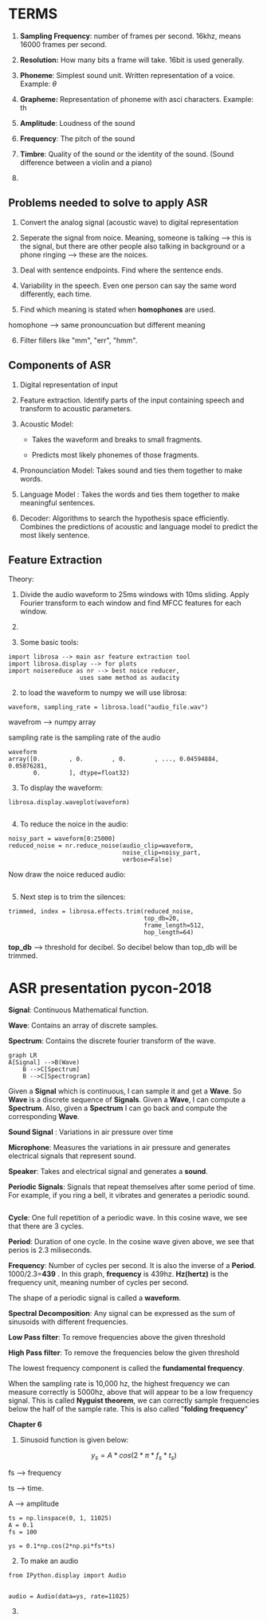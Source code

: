# TERMS

1. **Sampling Frequency**: number of frames per second. 16khz, means 16000 frames per second.

2. **Resolution:** How many bits a frame will take. 16bit is used generally.

3. **Phoneme**: Simplest sound unit. Written representation of  a voice. Example: $\theta$ 

4. **Grapheme:** Representation of phoneme with asci characters. Example: th

5. **Amplitude**: Loudness of the sound

6. **Frequency**: The pitch of the sound

7. **Timbre**: Quality of the sound or the identity of the sound. (Sound difference between a violin and a piano)

8. 

## Problems needed to solve to apply ASR

1. Convert the analog signal (acoustic wave) to digital representation

2. Seperate the signal from noice. Meaning, someone is talking --> this is the signal, but there are other people also talking in background or a phone ringing --> these are the noices.

3. Deal with sentence endpoints. Find where the sentence ends.

4. Variability in the speech. Even one person can say the same word differently, each time.

5. Find which meaning is stated when **homophones** are used.

homophone --> same pronouncuation but different meaning

6. Filter fillers like "mm", "err", "hmm".

## Components of ASR

1. Digital representation of input

2. Feature extraction. Identify parts of the input containing speech and transform to acoustic parameters.

3. Acoustic Model: 
   
   - Takes the waveform and breaks to small fragments.
   
   - Predicts most likely phonemes of those fragments.

4. Pronounciation Model: Takes sound and ties them together to make words. 

5. Language Model : Takes the  words and ties them together to make meaningful sentences. 

6. Decoder:  Algorithms to search the hypothesis space efficiently. Combines the predictions of acoustic and language model to predict the most likely sentence.

## Feature Extraction

Theory:

1. Divide the audio waveform to 25ms windows with 10ms sliding. Apply Fourier transform to each window and find MFCC features for each window.

2. 

1. Some basic tools:

```
import librosa --> main asr feature extraction tool
import librosa.display --> for plots
import noisereduce as nr --> best noice reducer, 
                    uses same method as audacity
```

2. to load the waveform to numpy we will use librosa:

```
waveform, sampling_rate = librosa.load("audio_file.wav")
```

wavefrom --> numpy array

sampling rate is the sampling rate of the audio

```
waveform
array([0.        , 0.        , 0.        , ..., 0.04594884, 0.05876281,
       0.        ], dtype=float32)
```

3. To display the waveform:

```
librosa.display.waveplot(waveform)
```

<img title="" src="figures/waveform.png" alt="">

4. To reduce the noice in the audio:

```
noisy_part = waveform[0:25000]  
reduced_noise = nr.reduce_noise(audio_clip=waveform, 
                                noise_clip=noisy_part, 
                                verbose=False)
```

Now draw the noice reduced audio:

<img title="" src="figures/noice_reduced.png" alt="">

5. Next step is to trim the silences:

```
trimmed, index = librosa.effects.trim(reduced_noise, 
                                      top_db=20, 
                                      frame_length=512, 
                                      hop_length=64)
```

**top_db** --> threshold for decibel. So decibel below than top_db will be trimmed.

# ASR presentation pycon-2018

**Signal**: Continuous Mathematical function.

**Wave**: Contains an array of discrete samples.

**Spectrum**: Contains the discrete fourier transform of the wave.

```mermaid
graph LR
A[Signal] -->B(Wave)
    B -->C[Spectrum]
    B -->C[Spectrogram]
```

Given a **Signal** which is continuous, I can sample it and get a **Wave**. So **Wave** is a discrete sequence of **Signals**. Given a **Wave**, I can compute a **Spectrum**. Also, given a **Spectrum** I can go back and compute the corresponding **Wave**.

**Sound Signal** : Variations in air pressure over time

**Microphone**: Measures the variations in air pressure and generates electrical signals that represent sound.

**Speaker**: Takes and electrical signal and generates a **sound**. 

**Periodic Signals**: Signals that repeat themselves after some period of time. For example, if you ring a bell, it vibrates and generates a periodic sound. 

<img title="" src="file:///home/haziyevv/Documents/mynotes/figures/cosine_wav.png" alt="">

**Cycle**: One full repetition of a periodic wave. In this cosine wave, we see that there are 3 cycles.

**Period**: Duration of one cycle. In the cosine wave given above, we see that perios is 2.3 miliseconds.

**Frequency**: Number of cycles per second. It is also the inverse of a **Period**. 1000/2.3=**439** . In this graph, **frequency** is 439hz. **Hz(hertz)** is the frequency unit, meaning number of cycles per second.

The shape of a periodic signal is called a **waveform**. 

**Spectral Decomposition**: Any signal can be expressed as the sum of sinusoids with different frequencies. 

**Low Pass filter**:  To remove frequencies above the given threshold

**High Pass filter**: To remove the frequencies below the given threshold

The lowest frequency component is called the **fundamental frequency**.

When the sampling rate is 10,000 hz, the highest frequency we can measure correctly is 5000hz, above that will appear to be a low frequency signal. This is called **Nyguist theorem**, we can correctly sample frequencies below the half of the sample rate. This is also called "**folding frequency**"



**Chapter 6**


1. Sinusoid function is given below:

$$
y_s = A * cos(2*\pi*f_s*t_s)
$$

fs --> frequency

ts --> time.

A --> amplitude

```
ts = np.linspace(0, 1, 11025)
A = 0.1
fs = 100

ys = 0.1*np.cos(2*np.pi*fs*ts)
```



2. To make an audio

```
from IPython.display import Audio


audio = Audio(data=ys, rate=11025)
```

3. 
